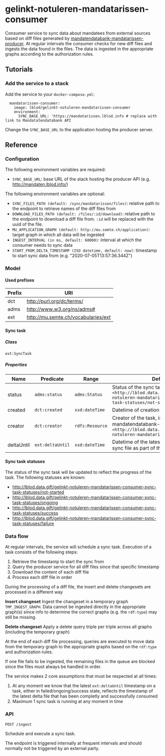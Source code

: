 # gelinkt-notuleren-mandatarissen-consumer

Consumer service to sync data about mandatees from external sources based on diff files generated by [mandatendatabank-mandatarissen-producer](http://github.com/lblod/mandatendatabank-mandatarissen-producer). At regular intervals the consumer checks for new diff files and ingests the data found in the files. The data is ingested in the appropriate graphs according to the authorization rules.

## Tutorials
### Add the service to a stack
Add the service to your `docker-compose.yml`:

```
  mandatarissen-consumer:
    image: lblod/gelinkt-notuleren-mandatarissen-consumer
    environment:
      SYNC_BASE_URL: 'https://mandatarissen.lblod.info # replace with link to Mandatatendatabank API
```

Change the `SYNC_BASE_URL` to the application hosting the producer server.

## Reference
### Configuration
The following environment variables are required:
* `SYNC_BASE_URL`: base URL of the stack hosting the producer API (e.g. http://mandaten.lblod.info/)

The following environment variables are optional:
* `SYNC_FILES_PATH (default: /sync/mandatarissen/files)`: relative path to the endpoint to retrieve names of the diff files from
* `DOWNLOAD_FILES_PATH (default: /files/:id/download)`: relative path to the endpoint to download a diff file from. `:id` will be replaced with the uuid of the file.
* `MU_APPLICATION_GRAPH (default: http://mu.semte.ch/application)`: target graph in which all data will be ingested
* `INGEST_INTERVAL (in ms, default: 60000)`: interval at which the consumer needs to sync data
* `START_FROM_DELTA_TIMESTAMP (ISO datetime, default: now)`: timestamp to start sync data from (e.g. "2020-07-05T13:57:36.344Z")

### Model
#### Used prefixes
| Prefix | URI                                                       |
|--------|-----------------------------------------------------------|
| dct    | http://purl.org/dc/terms/                                 |
| adms   | http://www.w3.org/ns/adms#                                |
| ext    | http://mu.semte.ch/vocabularies/ext                       |

#### Sync task
##### Class
`ext:SyncTask`
##### Properties
| Name       | Predicate        | Range           | Definition                                                                                                                                   |
|------------|------------------|-----------------|----------------------------------------------------------------------------------------------------------------------------------------------|
| status     | `adms:status`    | `adms:Status`   | Status of the sync task, initially set to `<http://lblod.data.gift/gelinkt-notuleren-mandatarissen-consumer-sync-task-statuses/not-started>` |
| created    | `dct:created`    | `xsd:dateTime`  | Datetime of creation of the task                                                                                                             |
| creator    | `dct:creator`    | `rdfs:Resource` | Creator of the task, in this case the mandatendatabank-consumer `<http://lblod.data.gift/services/gelinkt-notuleren-mandatarissen-consumer>` |
| deltaUntil | `ext:deltaUntil` | `xsd:dateTime`  | Datetime of the latest successfully ingested sync file as part of the task execution                                                         |

#### Sync task statuses
The status of the sync task will be updated to reflect the progress of the task. The following statuses are known:
* http://lblod.data.gift/gelinkt-notuleren-mandatarissen-consumer-sync-task-statuses/not-started
* http://lblod.data.gift/gelinkt-notuleren-mandatarissen-consumer-sync-task-statuses/ongoing
* http://lblod.data.gift/gelinkt-notuleren-mandatarissen-consumer-sync-task-statuses/success
* http://lblod.data.gift/gelinkt-notuleren-mandatarissen-consumer-sync-task-statuses/failure

### Data flow
At regular intervals, the service will schedule a sync task. Execution of a task consists of the following steps:

1. Retrieve the timestamp to start the sync from
2. Query the producer service for all diff files since that specific timestamp
3. Download the content of each diff file
4. Process each diff file in order

During the processing of a diff file, the insert and delete changesets are processed in a different way

**Insert changeset**
Ingest the changeset in a temporary graph `TMP_INGEST_GRAPH`. Data cannot be ingested directly in the appropriate graph(s) since info to determine the correct graphs (e.g. the `rdf:type`) may still be missing.

**Delete changeset**
Apply a delete query triple per triple across all graphs (including the temporary graph)

At the end of each diff file processing, queries are executed to move data from the temporary graph to the appropriate graphs based on the `rdf:type` and authorization rules.

If one file fails to be ingested, the remaining files in the queue are blocked since the files must always be handled in order.

The service makes 2 core assumptions that must be respected at all times:
1. At any moment we know that the latest `ext:deltaUntil` timestamp on a task, either in failed/ongoing/success state, reflects the timestamp of the latest delta file that has been completly and successfully consumed
2. Maximum 1 sync task is running at any moment in time

### API
```
POST /ingest
```

Schedule and execute a sync task.

The endpoint is triggered internally at frequent intervals and should normally not be triggered by an external party.

